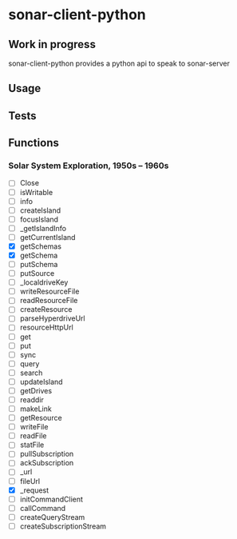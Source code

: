# sonar-client-python
## Work in progress
sonar-client-python provides a python api to speak to sonar-server


## Usage
## Tests 
## Functions

### Solar System Exploration, 1950s – 1960s

- [ ] Close
- [ ] isWritable
- [ ] info
- [ ] createIsland
- [ ] focusIsland
- [ ] _getIslandInfo
- [ ] getCurrentIsland
- [X] getSchemas
- [X] getSchema
- [ ] putSchema
- [ ] putSource
- [ ] _localdriveKey
- [ ] writeResourceFile
- [ ]  readResourceFile
- [ ] createResource
- [ ] parseHyperdriveUrl
- [ ] resourceHttpUrl
- [ ] get
- [ ] put
- [ ] sync
- [ ] query
- [ ] search
- [ ] updateIsland
- [ ] getDrives
- [ ] readdir
- [ ] makeLink
- [ ] getResource
- [ ] writeFile
- [ ] readFile
- [ ] statFile
- [ ] pullSubscription
- [ ] ackSubscription
- [ ] _url
- [ ] fileUrl
- [X] _request
- [ ] initCommandClient
- [ ] callCommand
- [ ] createQueryStream
- [ ] createSubscriptionStream
